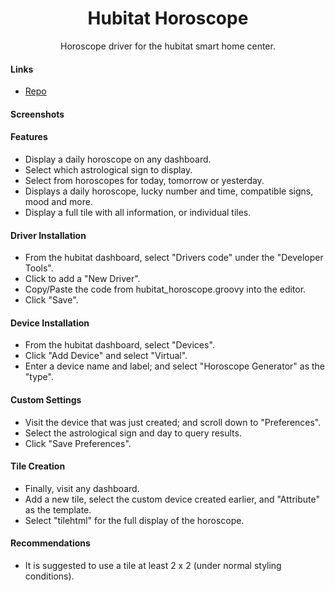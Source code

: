 <h1 align="center">Hubitat Horoscope</h1>
<p align="center">Horoscope driver for the hubitat smart home center.</p>

#### Links
- [Repo](https://github.com/joshlobe/hubitat_horoscope "hubitat_horoscope Repo")

#### Screenshots

#### Features
- Display a daily horoscope on any dashboard.
- Select which astrological sign to display.
- Select from horoscopes for today, tomorrow or yesterday.
- Displays a daily horoscope, lucky number and time, compatible signs, mood and more.
- Display a full tile with all information, or individual tiles.

#### Driver Installation
- From the hubitat dashboard, select "Drivers code" under the "Developer Tools".
- Click to add a "New Driver".
- Copy/Paste the code from hubitat_horoscope.groovy into the editor.
- Click "Save".

#### Device Installation
- From the hubitat dashboard, select "Devices".
- Click "Add Device" and select "Virtual".
- Enter a device name and label; and select "Horoscope Generator" as the "type".

#### Custom Settings
- Visit the device that was just created; and scroll down to "Preferences".
- Select the astrological sign and day to query results.
- Click "Save Preferences".

#### Tile Creation
- Finally, visit any dashboard.
- Add a new tile, select the custom device created earlier, and "Attribute" as the template.
- Select "tilehtml" for the full display of the horoscope.
 
#### Recommendations
- It is suggested to use a tile at least 2 x 2 (under normal styling conditions).
